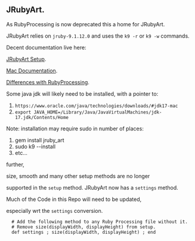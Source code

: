 ## JRubyArt.

As RubyProcessing is now deprecated this a home for JRubyArt.

JRubyArt relies on `jruby-9.1.12.0`
and uses the `k9 -r` or `k9 -w` commands.

Decent documentation live here:<p>
[JRubyArt Setup](https://github.com/ruby-processing/JRubyArt#jrubyart).<p>
[Mac Documentation](http://ruby-processing.github.io/JRubyArt/mac_start/).<p>
[Differences with RubyProcessing](http://ruby-processing.github.io/JRubyArt/jruby_art/update/2015/09/28/comparison.html).<p>

Some java jdk will likely need to be installed, with a pointer to:
1. `https://www.oracle.com/java/technologies/downloads/#jdk17-mac`
2. `export JAVA_HOME=/Library/Java/JavaVirtualMachines/jdk-17.jdk/Contents/Home`

Note: installation may require sudo in number of places:
  1. gem install jruby_art
  2. sudo k9 --install
  3. etc...

further,

size, smooth and many other setup methods are no longer<p>
supported in the `setup` method. JRubyArt now has a `settings` method.
  
  
Much of the Code in this Repo will need to be updated,<p>
especially wrt the `settings` conversion.
  
```
  # Add the following method to any Ruby Processing file without it.
  # Remove size(displayWidth, displayHeight) from setup.
  def settings ; size(displayWidth, displayHeight) ; end
```
